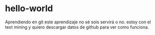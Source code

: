 # hello-world
Aprendiendo en git
este aprendizaje no sé sois servirá o no.
estoy con el text mining y quiero descargar datos de github para ver como funciona.
